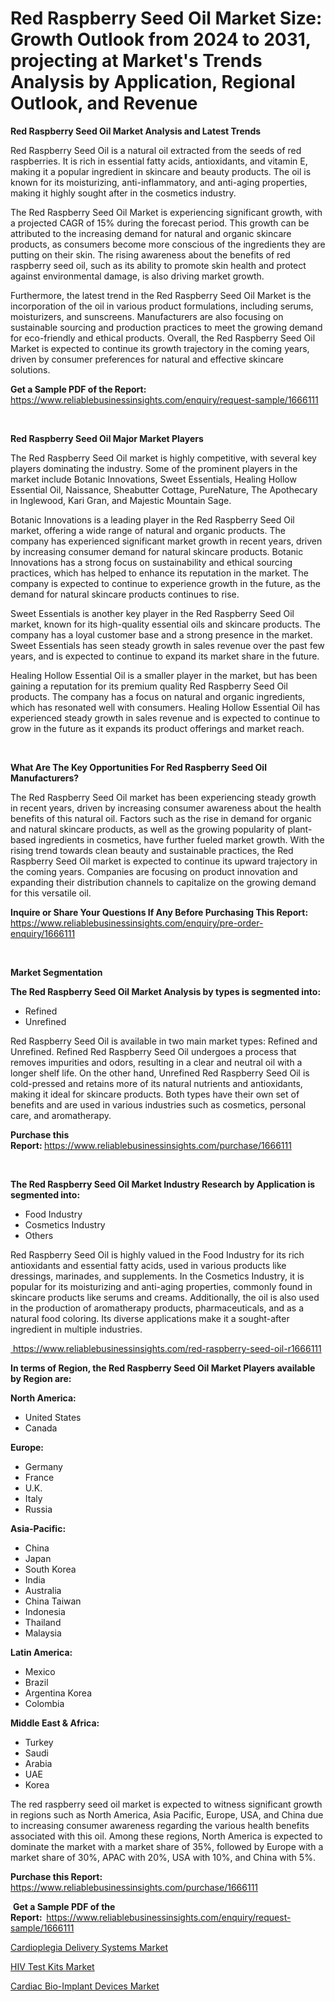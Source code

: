 <p><h1>Red Raspberry Seed Oil Market Size: Growth Outlook from 2024 to 2031, projecting at Market's Trends Analysis by Application, Regional Outlook, and Revenue</h1></p><p><strong>Red Raspberry Seed Oil Market Analysis and Latest Trends</strong></p>
<p><p>Red Raspberry Seed Oil is a natural oil extracted from the seeds of red raspberries. It is rich in essential fatty acids, antioxidants, and vitamin E, making it a popular ingredient in skincare and beauty products. The oil is known for its moisturizing, anti-inflammatory, and anti-aging properties, making it highly sought after in the cosmetics industry.</p><p>The Red Raspberry Seed Oil Market is experiencing significant growth, with a projected CAGR of 15% during the forecast period. This growth can be attributed to the increasing demand for natural and organic skincare products, as consumers become more conscious of the ingredients they are putting on their skin. The rising awareness about the benefits of red raspberry seed oil, such as its ability to promote skin health and protect against environmental damage, is also driving market growth.</p><p>Furthermore, the latest trend in the Red Raspberry Seed Oil Market is the incorporation of the oil in various product formulations, including serums, moisturizers, and sunscreens. Manufacturers are also focusing on sustainable sourcing and production practices to meet the growing demand for eco-friendly and ethical products. Overall, the Red Raspberry Seed Oil Market is expected to continue its growth trajectory in the coming years, driven by consumer preferences for natural and effective skincare solutions.</p></p>
<p><strong>Get a Sample PDF of the Report:&nbsp;</strong> <a href="https://www.reliablebusinessinsights.com/enquiry/request-sample/1666111">https://www.reliablebusinessinsights.com/enquiry/request-sample/1666111</a></p>
<p>&nbsp;</p>
<p><strong>Red Raspberry Seed Oil Major Market Players</strong></p>
<p><p>The Red Raspberry Seed Oil market is highly competitive, with several key players dominating the industry. Some of the prominent players in the market include Botanic Innovations, Sweet Essentials, Healing Hollow Essential Oil, Naissance, Sheabutter Cottage, PureNature, The Apothecary in Inglewood, Kari Gran, and Majestic Mountain Sage.</p><p>Botanic Innovations is a leading player in the Red Raspberry Seed Oil market, offering a wide range of natural and organic products. The company has experienced significant market growth in recent years, driven by increasing consumer demand for natural skincare products. Botanic Innovations has a strong focus on sustainability and ethical sourcing practices, which has helped to enhance its reputation in the market. The company is expected to continue to experience growth in the future, as the demand for natural skincare products continues to rise.</p><p>Sweet Essentials is another key player in the Red Raspberry Seed Oil market, known for its high-quality essential oils and skincare products. The company has a loyal customer base and a strong presence in the market. Sweet Essentials has seen steady growth in sales revenue over the past few years, and is expected to continue to expand its market share in the future.</p><p>Healing Hollow Essential Oil is a smaller player in the market, but has been gaining a reputation for its premium quality Red Raspberry Seed Oil products. The company has a focus on natural and organic ingredients, which has resonated well with consumers. Healing Hollow Essential Oil has experienced steady growth in sales revenue and is expected to continue to grow in the future as it expands its product offerings and market reach.</p></p>
<p>&nbsp;</p>
<p><strong>What Are The Key Opportunities For Red Raspberry Seed Oil Manufacturers?</strong></p>
<p><p>The Red Raspberry Seed Oil market has been experiencing steady growth in recent years, driven by increasing consumer awareness about the health benefits of this natural oil. Factors such as the rise in demand for organic and natural skincare products, as well as the growing popularity of plant-based ingredients in cosmetics, have further fueled market growth. With the rising trend towards clean beauty and sustainable practices, the Red Raspberry Seed Oil market is expected to continue its upward trajectory in the coming years. Companies are focusing on product innovation and expanding their distribution channels to capitalize on the growing demand for this versatile oil.</p></p>
<p><strong>Inquire or Share Your Questions If Any Before Purchasing This Report:</strong> <a href="https://www.reliablebusinessinsights.com/enquiry/pre-order-enquiry/1666111">https://www.reliablebusinessinsights.com/enquiry/pre-order-enquiry/1666111</a></p>
<p>&nbsp;</p>
<p><strong>Market Segmentation</strong></p>
<p><strong>The Red Raspberry Seed Oil Market Analysis by types is segmented into:</strong></p>
<p><ul><li>Refined</li><li>Unrefined</li></ul></p>
<p><p>Red Raspberry Seed Oil is available in two main market types: Refined and Unrefined. Refined Red Raspberry Seed Oil undergoes a process that removes impurities and odors, resulting in a clear and neutral oil with a longer shelf life. On the other hand, Unrefined Red Raspberry Seed Oil is cold-pressed and retains more of its natural nutrients and antioxidants, making it ideal for skincare products. Both types have their own set of benefits and are used in various industries such as cosmetics, personal care, and aromatherapy.</p></p>
<p><strong>Purchase this Report:&nbsp;</strong><a href="https://www.reliablebusinessinsights.com/purchase/1666111">https://www.reliablebusinessinsights.com/purchase/1666111</a></p>
<p>&nbsp;</p>
<p><strong>The Red Raspberry Seed Oil Market Industry Research by Application is segmented into:</strong></p>
<p><ul><li>Food Industry</li><li>Cosmetics Industry</li><li>Others</li></ul></p>
<p><p>Red Raspberry Seed Oil is highly valued in the Food Industry for its rich antioxidants and essential fatty acids, used in various products like dressings, marinades, and supplements. In the Cosmetics Industry, it is popular for its moisturizing and anti-aging properties, commonly found in skincare products like serums and creams. Additionally, the oil is also used in the production of aromatherapy products, pharmaceuticals, and as a natural food coloring. Its diverse applications make it a sought-after ingredient in multiple industries.</p></p>
<p><a href="https://www.reliablebusinessinsights.com/red-raspberry-seed-oil-r1666111">&nbsp;https://www.reliablebusinessinsights.com/red-raspberry-seed-oil-r1666111</a></p>
<p><strong>In terms of Region, the Red Raspberry Seed Oil Market Players available by Region are:</strong></p>
<p>
    <p> <strong> North America: </strong>
        <ul>
            <li>United States</li>
            <li>Canada</li>
        </ul>
        </p> 
    <p> <strong> Europe: </strong>
        <ul>
            <li>Germany</li>
            <li>France</li>
            <li>U.K.</li>
            <li>Italy</li>
            <li>Russia</li>
        </ul>
        </p> 
    <p> <strong> Asia-Pacific: </strong>
        <ul>
            <li>China</li>
            <li>Japan</li>
            <li>South Korea</li>
            <li>India</li>
            <li>Australia</li>
            <li>China Taiwan</li>
            <li>Indonesia</li>
            <li>Thailand</li>
            <li>Malaysia</li>
        </ul>
        </p> 
    <p> <strong> Latin America: </strong>
        <ul>
            <li>Mexico</li>
            <li>Brazil</li>
            <li>Argentina Korea</li>
            <li>Colombia</li>
        </ul>
        </p> 
    <p> <strong> Middle East & Africa: </strong>
        <ul>
            <li>Turkey</li>
            <li>Saudi</li>
            <li>Arabia</li>
            <li>UAE</li>
            <li>Korea</li>
        </ul>
    </p>
    </p>
<p><p>The red raspberry seed oil market is expected to witness significant growth in regions such as North America, Asia Pacific, Europe, USA, and China due to increasing consumer awareness regarding the various health benefits associated with this oil. Among these regions, North America is expected to dominate the market with a market share of 35%, followed by Europe with a market share of 30%, APAC with 20%, USA with 10%, and China with 5%.</p></p>
<p><strong>Purchase this Report: </strong><a href="https://www.reliablebusinessinsights.com/purchase/1666111">https://www.reliablebusinessinsights.com/purchase/1666111</a></p>
<p>&nbsp;<strong>Get a Sample PDF of the Report:&nbsp;&nbsp;</strong><a href="https://www.reliablebusinessinsights.com/enquiry/request-sample/1666111">https://www.reliablebusinessinsights.com/enquiry/request-sample/1666111</a></p>
<p><strong></strong></p>
<p><p><a href="https://github.com/cameroneffertz/Market-Research-Report-List-1/blob/main/cardioplegia-delivery-systems-market.md">Cardioplegia Delivery Systems Market</a></p><p><a href="https://view.publitas.com/reportprime-1/insights-into-the-hiv-test-kits-industry-market-financial-status-market-size-and-revenue-analysis-up-to-2031/">HIV Test Kits Market</a></p><p><a href="https://github.com/mbisetmhermsr/Market-Research-Report-List-3/blob/main/cardiac-bio-implant-devices-market.md">Cardiac Bio-Implant Devices Market</a></p></p>